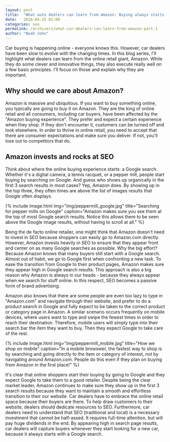 ```yaml
---
layout: post
title:  "What auto dealers can learn from Amazon: Buying always starts with a Google search"
date:   2016-04-25 02:00
categories: seo
permalink: /archivers/what-car-dealers-can-learn-from-amazon-part-1
author: "Noah John"
---
```


Car buying is happening online - everyone knows this. However, car dealers have been slow to evolve with the changing times. In this blog series, I'll highlight what dealers can learn from the online retail giant, Amazon. While they do some clever and innovative things, they also execute really well on a few basic principles. I'll focus on those and explain why they are important.

## Why should we care about Amazon?
Amazon is massive and ubiquitous. If you want to buy something online, you typically are going to buy it on Amazon. They are the king of online retail and all consumers, including car buyers, have been affected by the "Amazon buying experience". They prefer and expect a certain experience when they shop. If they don't encounter it, customers can be turned off and look elsewhere. In order to thrive in online retail, you need to accept that there are consumer expectations and make sure you deliver. If not, you'll lose out to competitors that do.

## Amazon invests and rocks at SEO

Think about where the online buying experience starts: a Google search. Whether it's a digital camera, a tennis racquet, or a pepper mill, people start buying by searching on Google. And guess who shows up organically in the first 3 search results in most cases? Yep, Amazon does. By showing up in the top three, they often times are above the list of images results that Google often displays.

{% include image.html
    img="img/peppermill_google.jpg"
    title="Searching for pepper mills on Google"
    caption="Amazon makes sure you see them at the top of most Google search results. Notice this allows them to be seen above the Google image results, without having to scroll at all." %}

Being the de facto online retailer, one might think that Amazon doesn't need to invest in SEO because shoppers can easily go to Amazon.com directly. However, Amazon invests heavily in SEO to ensure that they appear front and center on as many Google searches as possible. Why the big effort? Because Amazon knows that many buyers still start with a Google search. Almost out of habit, we go to Google first when confronting a new task. To ease the transition from Google to their product pages, Amazon makes sure they appear high in Google search results. This approach is also a big reason why Amazon is always in our heads - because they always appear when we search for stuff online. In this respect, SEO becomes a passive form of brand advertising.

Amazon also knows that there are some people are even too lazy to type in "Amazon.com" and navigate through their website, and prefer to do a product search in Google and fully expect to be taken to the correct product or category page in Amazon. A similar scenario occurs frequently on mobile devices, where users want to type and swipe the fewest times in order to reach their destination. Therefore, mobile users will simply type into their search bar the item they want to buy. Then they expect Google to take care of the rest.

{% include image.html
    img="img/peppermill_mobile.jpg"
    title="How we shop on mobile"
    caption="In a mobile browswer, the fastest way to shop is by searching and going directly to the item or category of interest, not by navigating around Amazon.com. People do this even if they plan on buying from Amazon in the first place!" %}

It's clear that online shoppers start their buying by going to Google and they expect Google to take them to a good retailer. Despite being the clear market leader, Amazon continues to make sure they show up in the first 3 search results because they want to maintain a smooth and effortless transition to their our website. Car dealers have to embrace the online retail space because their buyers are there. To help draw customers to their website, dealers should dedicate resources to SEO. Furthermore, car dealers need to understand that SEO (traditional and local) is a necessary investment that cannot be half-assed. It requires full-time attention, but will pay huge dividends in the end. By appearing high in search page results, car dealers will capture buyers whenever they start looking for a new car, because it always starts with a Google search.